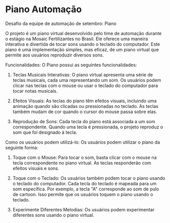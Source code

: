# Piano Automação

Desafio da equipe de automação de setembro: Piano

O projeto é um piano virtual desenvolvido pelo time de automação durante o estágio na Mosaic Fertilizantes no Brasil. Ele oferece uma maneira interativa e divertida de tocar sons usando o teclado do computador. Este piano é uma implementação simples, mas eficaz, de um piano virtual que permite aos usuários reproduzir diversos sons.

Funcionalidades:
O Piano possui as seguintes funcionalidades:

1. Teclas Musicais Interativas: O piano virtual apresenta uma série de teclas musicais, cada uma representando um som. Os usuários podem clicar nas teclas com o mouse ou usar o teclado do computador para tocar notas musicais.

2. Efeitos Visuais: As teclas do piano têm efeitos visuais, incluindo uma animação quando são clicadas ou pressionadas no teclado. As teclas também mudam de cor quando o cursor do mouse passa sobre elas.

3. Reprodução de Sons: Cada tecla do piano está associada a um som correspondente. Quando uma tecla é pressionada, o projeto reproduz o som que foi designado à tecla.

Como os usuários podem utilizá-lo:
Os usuários podem utilizar o piano da seguinte forma:

1. Toque com o Mouse: Para tocar o som, basta clicar com o mouse na tecla correspondente no piano virtual. As teclas responderão com efeitos visuais e sons.

2. Toque com o Teclado: Os usuários também podem tocar o piano usando o teclado do computador. Cada tecla do teclado é mapeada para um som específica. Por exemplo, a tecla "A" corresponde ao som de pulo de cartoon. Isso permite que os usuários toquem o piano usando o teclado.

3. Experimente Diferentes Melodias: Os usuários podem experimentar diferentes sons usando o piano virtual.
